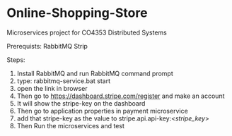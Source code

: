 # Online-Shopping-Store
Microservices project for CO4353 Distributed Systems

Prerequists:
RabbitMQ
Strip

Steps:
1. Install RabbitMQ and run RabbitMQ command prompt
2. type: rabbitmq-service.bat start
3. open the link in browser
4. Then go to https://dashboard.stripe.com/register and make an account
5. It will show the stripe-key on the dashboard
6. Then go to application properties in payment microservice
7. add that stripe-key as the value to stripe.api.api-key:<_stripe_key_>
8. Then Run the microservices and test
